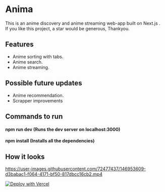 # Anima

This is an anime discovery and anime streaming web-app built on Next.js .
If you like this project, a star would be generous, Thankyou.

## Features

- Anime sorting with tabs.
- Anime search.
- Anime streaming.

## Possible future updates

- Anime recommendation.
- Scrapper improvements

## Commands to run

#### npm run dev (Runs the dev server on localhost:3000)

#### npm install (Installs all the dependencies)

## How it looks

https://user-images.githubusercontent.com/72477437/146953609-d3babac1-f064-4171-bf50-817dbcc16cb2.mp4

[![Deploy with Vercel](https://vercel.com/button)](https://vercel.com/new/clone?repository-url=https%3A%2F%2Fgithub.com%2FLargonarco%2FAnima&project-name=anima-clone&repo-name=anima-clone)

